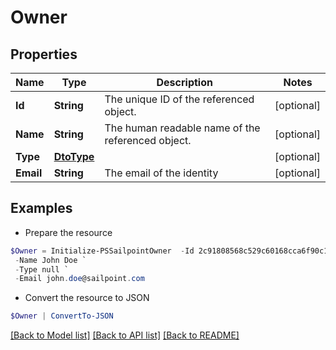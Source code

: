 # Owner
## Properties

Name | Type | Description | Notes
------------ | ------------- | ------------- | -------------
**Id** | **String** | The unique ID of the referenced object. | [optional] 
**Name** | **String** | The human readable name of the referenced object. | [optional] 
**Type** | [**DtoType**](DtoType.md) |  | [optional] 
**Email** | **String** | The email of the identity | [optional] 

## Examples

- Prepare the resource
```powershell
$Owner = Initialize-PSSailpointOwner  -Id 2c91808568c529c60168cca6f90c1313 `
 -Name John Doe `
 -Type null `
 -Email john.doe@sailpoint.com
```

- Convert the resource to JSON
```powershell
$Owner | ConvertTo-JSON
```

[[Back to Model list]](../README.md#documentation-for-models) [[Back to API list]](../README.md#documentation-for-api-endpoints) [[Back to README]](../README.md)

